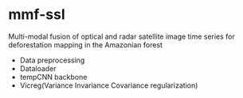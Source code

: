 # mmf-ssl
Multi-modal fusion of optical and radar satellite image time series for deforestation mapping in the Amazonian forest
* Data preprocessing
* Dataloader
* tempCNN backbone
* Vicreg(Variance Invariance Covariance regularization)
